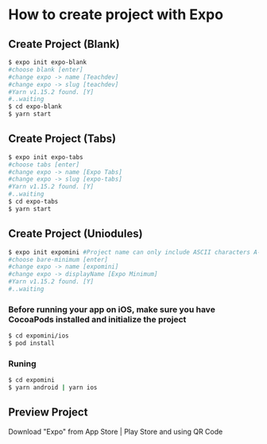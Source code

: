 # How to create project with Expo

## Create Project (Blank)
```bash
$ expo init expo-blank
#choose blank [enter]
#change expo -> name [Teachdev]
#change expo -> slug [teachdev]
#Yarn v1.15.2 found. [Y]
#..waiting
$ cd expo-blank
$ yarn start
```

## Create Project (Tabs)
```bash
$ expo init expo-tabs
#choose tabs [enter]
#change expo -> name [Expo Tabs]
#change expo -> slug [expo-tabs]
#Yarn v1.15.2 found. [Y]
#..waiting
$ cd expo-tabs
$ yarn start
```

## Create Project (Uniodules)
```bash
$ expo init expomini #Project name can only include ASCII characters A-Z, a-z and 0-9 
#choose bare-minimum [enter]
#change expo -> name [expomini]
#change expo -> displayName [Expo Minimum]
#Yarn v1.15.2 found. [Y]
#..waiting
```
### Before running your app on iOS, make sure you have CocoaPods installed and initialize the project
```bash
$ cd expomini/ios
$ pod install
```
### Runing 
```bash
$ cd expomini
$ yarn android | yarn ios
```

## Preview Project
Download "Expo" from App Store | Play Store and using QR Code 